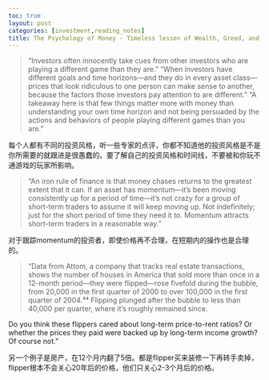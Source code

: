 ```yaml
---
toc: true
layout: post
categories: [investment,reading_notes]
title: The Psychology of Money - Timeless lesson of Wealth, Greed, and Happiness - You and me
---
```

> “Investors often innocently take cues from other investors who are playing a different game than they are.”
> “When investors have different goals and time horizons—and they do in every asset class—prices that look ridiculous to one person can make sense to another, because the factors those investors pay attention to are different.”
> “A takeaway here is that few things matter more with money than understanding your own time horizon and not being persuaded by the actions and behaviors of people playing different games than you are.”

每个人都有不同的投资风格，听一些专家的点评，你都不知道他的投资风格是不是你所需要的就跟进是很愚蠢的。要了解自己的投资风格和时间线，不要被和你玩不通游戏的玩家所影响。

> “An iron rule of finance is that money chases returns to the greatest extent that it can. If an asset has momentum—it’s been moving consistently up for a period of time—it’s not crazy for a group of short-term traders to assume it will keep moving up. Not indefinitely; just for the short period of time they need it to. Momentum attracts short-term traders in a reasonable way.”

对于跟踪momentum的投资者，即使价格再不合理，在短期内的操作也是合理的。

> “Data from Attom, a company that tracks real estate transactions, shows the number of houses in America that sold more than once in a 12-month period—they were flipped—rose fivefold during the bubble, from 20,000 in the first quarter of 2000 to over 100,000 in the first quarter of 2004.⁵⁴ Flipping plunged after the bubble to less than 40,000 per quarter, where it’s roughly remained since.

Do you think these flippers cared about long-term price-to-rent ratios? Or whether the prices they paid were backed up by long-term income growth? Of course not.”

另一个例子是房产，在12个月内翻了5倍。都是flipper买来装修一下再转手卖掉，flipper根本不会关心20年后的价格，他们只关心2-3个月后的价格。
